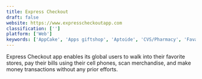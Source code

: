 ```yaml
---
title: Express Checkout
draft: false 
website: https://www.expresscheckoutapp.com
classification: ['']
platform: ['Web']
keywords: ['AppCake', 'Apps giftshop', 'Aptoide', 'CVS/Pharmacy', 'Favado Grocery Sales', 'Gift Hunter Club', 'GiftCardBin', 'Gyft', 'Raise', 'RetailMenot', 'Safeway', 'Speedway', 'Starbucks Card', 'Stocard', 'Swagbucks', 'The Coupons App', 'Typeform', 'Walgreens']
---
```

Express Checkout app enables its global users to walk into their favorite stores, pay their bills using their cell phones, scan merchandise, and make money transactions without any prior efforts.